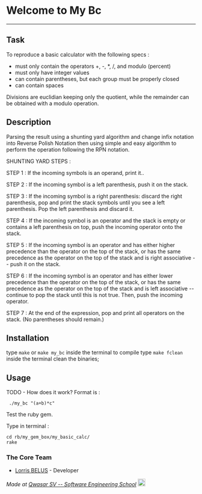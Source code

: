 # Welcome to My Bc
***

## Task

To reproduce a basic calculator with the following specs : 

- must only contain the operators +, -, *, /, and modulo (percent)
- must only have integer values
- can contain parentheses, but each group must be properly closed
- can contain spaces

Divisions are euclidian keeping only the quotient, while the remainder can be obtained with a modulo operation.


## Description
Parsing the result using a shunting yard algorithm and change infix notation into Reverse Polish Notation
then using simple and easy algorithm to perform the operation following the RPN notation.

SHUNTING YARD STEPS :

STEP 1 : If the incoming symbols is an operand, print it..

STEP 2 : If the incoming symbol is a left parenthesis, push it on the stack.

STEP 3 : If the incoming symbol is a right parenthesis: discard the right parenthesis, pop and print the stack symbols until you see a left parenthesis. Pop the left parenthesis and discard it.

STEP 4 : If the incoming symbol is an operator and the stack is empty or contains a left parenthesis on top, push the incoming operator onto the stack.

STEP 5 : If the incoming symbol is an operator and has either higher precedence than the operator on the top of the stack, or has the same precedence as the operator on the top of the stack and is right associative -- push it on the stack.

STEP 6 : If the incoming symbol is an operator and has either lower precedence than the operator on the top of the stack, or has the same precedence as the operator on the top of the stack and is left associative -- continue to pop the stack until this is not true. Then, push the incoming operator.

STEP 7 : At the end of the expression, pop and print all operators on the stack. (No parentheses should remain.)

## Installation

type ``make`` or ``make my_bc`` inside the terminal to compile 
type ``make fclean`` inside the terminal clean the binaries; 

## Usage
TODO - How does it work?
Format is :
```
 ./my_bc "(a+b)*c"
```
Test the ruby gem.

Type in terminal :
```
cd rb/my_gem_box/my_basic_calc/
rake
```


### The Core Team
* [Lorris BELUS](//github.com/Lbelus) - Developer


<span><i>Made at <a href='https://qwasar.io'>Qwasar SV -- Software Engineering School</a></i></span>
<span><img alt="Qwasar SV -- Software Engineering School's Logo" src="https://storage.googleapis.com/qwasar-public/qwasar-logo_50x50.png" width="20px" /></span>
